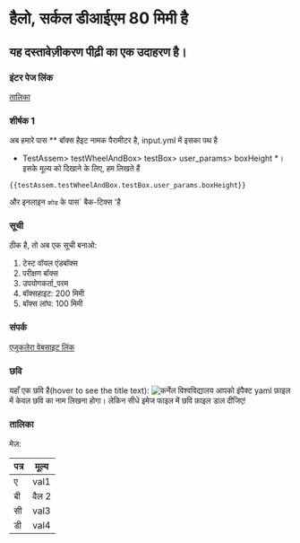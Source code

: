 # हैलो, सर्कल डीआईएम 80 मिमी है
## यह दस्तावेज़ीकरण पीढ़ी का एक उदाहरण है।

### इंटर पेज लिंक
[तालिका](#table)

### शीर्षक 1
अब हमारे पास ** बॉक्स हैइट नामक पैरामीटर है, input.yml में इसका पथ है
* TestAssem> testWheelAndBox> testBox> user_params> boxHeight *।
इसके मूल्य को दिखाने के लिए, हम लिखते हैं
```jinja2
{{testAssem.testWheelAndBox.testBox.user_params.boxHeight}}
```
और इनलाइन `कोड` के पास` बैक-टिक्स 'है

### सूची
ठीक है, तो अब एक सूची बनाओ:
1. टेस्ट वॉयल एंडबॉक्स
1. परीक्षण बॉक्स
1. उपयोगकर्ता_परम
1. बॉक्सहाइट: 200 मिमी
2. बॉक्स लांघ: 100 मिमी

### संपर्क
[एजूकलेरा वेबसाइट लिंक](http://aguaclara.cornell.edu)

### छवि
यहाँ एक छवि है(hover to see the title text):
![कर्नेल विश्वविद्यालय](./image/cornell.png)
आपको इंपैक्ट yaml फ़ाइल में केवल छवि का नाम लिखना होगा।
लेकिन सीधे इमेज फाइल में छवि फ़ाइल डाल दीजिए!

### तालिका

मेज़:

| पत्र | मूल्य |
| --- | --- |
| ए | val1 |
| बी | वैल 2 |
| सी | val3 |
| डी | val4 |
